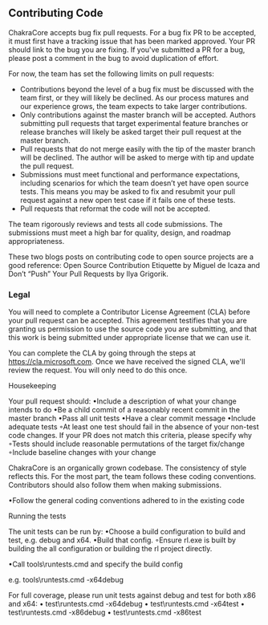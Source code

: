 ## Contributing Code

ChakraCore accepts bug fix pull requests. For a bug fix PR to be accepted, it must first have a tracking issue that has been marked approved. Your PR should link to the bug you are fixing. If you've submitted a PR for a bug, please post a comment in the bug to avoid duplication of effort. 

For now, the team has set the following limits on pull requests:
* Contributions beyond the level of a bug fix must be discussed with the team first, or they will likely be declined. As our process matures and our experience grows, the team expects to take larger contributions.
* Only contributions against the master branch will be accepted. Authors submitting pull requests that target experimental feature branches or release branches will likely be asked target their pull request at the master branch.
* Pull requests that do not merge easily with the tip of the master branch will be declined. The author will be asked to merge with tip and update the pull request.
* Submissions must meet functional and performance expectations, including scenarios for which the team doesn’t yet have open source tests. This means you may be asked to fix and resubmit your pull request against a new open test case if it fails one of these tests.
* Pull requests that reformat the code will not be accepted.

The team rigorously reviews and tests all code submissions. The submissions must meet a high bar for quality, design, and roadmap appropriateness.

These two blogs posts on contributing code to open source projects are a good reference: Open Source Contribution Etiquette by Miguel de Icaza and Don’t “Push” Your Pull Requests by Ilya Grigorik.


### Legal

You will need to complete a Contributor License Agreement (CLA) before your pull request can be accepted. This agreement testifies that you are granting us permission to use the source code you are submitting, and that this work is being submitted under appropriate license that we can use it.

You can complete the CLA by going through the steps at https://cla.microsoft.com. Once we have received the signed CLA, we'll review the request. You will only need to do this once.

Housekeeping

Your pull request should:
•Include a description of what your change intends to do
•Be a child commit of a reasonably recent commit in the master branch
•Pass all unit tests
•Have a clear commit message
•Include adequate tests ◦At least one test should fail in the absence of your non-test code changes. If your PR does not match this criteria, please specify why
◦Tests should include reasonable permutations of the target fix/change
◦Include baseline changes with your change

ChakraCore is an organically grown codebase. The consistency of style reflects this. For the most part, the team follows these coding conventions. Contributors should also follow them when making submissions. 

•Follow the general coding conventions adhered to in the existing code

Running the tests

The unit tests can be run by:
•Choose a build configuration to build and test, e.g. debug and x64.
•Build that config. ◦Ensure rl.exe is built by building the all configuration or building the rl project directly.

•Call  tools\runtests.cmd  and specify the build config

e.g.  tools\runtests.cmd -x64debug 

For full coverage, please run unit tests against debug and test for both x86 and x64:
• test\runtests.cmd -x64debug 
• test\runtests.cmd -x64test 
• test\runtests.cmd -x86debug 
• test\runtests.cmd -x86test 

# 